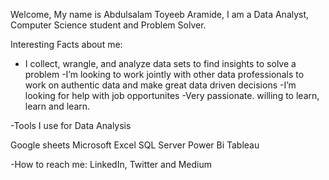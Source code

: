 Welcome, My name is Abdulsalam Toyeeb Aramide,
I am a Data Analyst, Computer Science student and Problem Solver.

Interesting Facts about me:

- I collect, wrangle, and analyze data sets to find insights to solve a problem
 -I’m looking to work jointly with other data professionals to work on authentic data and make great data driven decisions
 -I’m looking for help with job opportunites
 -Very passionate. willing to learn, learn and learn.
  
-Tools I use for Data Analysis

Google sheets
Microsoft Excel
SQL Server
Power Bi
Tableau

 -How to reach me: LinkedIn, Twitter and Medium
